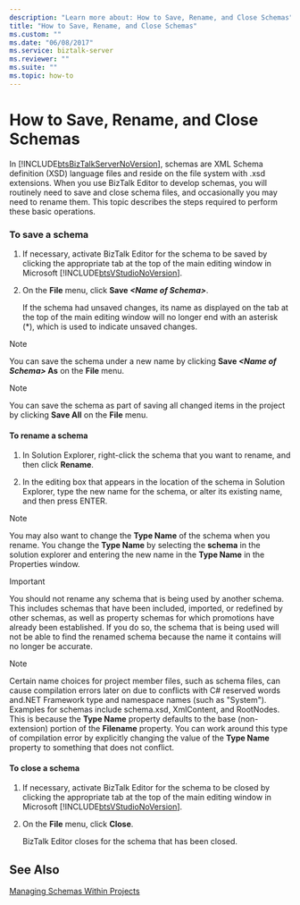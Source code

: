 ```yaml
---
description: "Learn more about: How to Save, Rename, and Close Schemas"
title: "How to Save, Rename, and Close Schemas"
ms.custom: ""
ms.date: "06/08/2017"
ms.service: biztalk-server
ms.reviewer: ""
ms.suite: ""
ms.topic: how-to
---
```

# How to Save, Rename, and Close Schemas
In [!INCLUDE[btsBizTalkServerNoVersion](../includes/btsbiztalkservernoversion-md.md)], schemas are XML Schema definition (XSD) language files and reside on the file system with .xsd extensions. When you use BizTalk Editor to develop schemas, you will routinely need to save and close schema files, and occasionally you may need to rename them. This topic describes the steps required to perform these basic operations.  
  
### To save a schema  
  
1. If necessary, activate BizTalk Editor for the schema to be saved by clicking the appropriate tab at the top of the main editing window in Microsoft [!INCLUDE[btsVStudioNoVersion](../includes/btsvstudionoversion-md.md)].  
  
2. On the **File** menu, click **Save _\<Name of Schema\>_**.  
  
    If the schema had unsaved changes, its name as displayed on the tab at the top of the main editing window will no longer end with an asterisk (*), which is used to indicate unsaved changes.  
  
> [!NOTE]
>  You can save the schema under a new name by clicking **Save *\<Name of Schema\>* As** on the **File** menu.  
  
> [!NOTE]
>  You can save the schema as part of saving all changed items in the project by clicking **Save All** on the **File** menu.  
  
#### To rename a schema  
  
1.  In Solution Explorer, right-click the schema that you want to rename, and then click **Rename**.  
  
2.  In the editing box that appears in the location of the schema in Solution Explorer, type the new name for the schema, or alter its existing name, and then press ENTER.  
  
> [!NOTE]
>  You may also want to change the **Type Name** of the schema when you rename. You change the **Type Name** by selecting the **schema** in the solution explorer and entering the new name in the **Type Name** in the Properties window.  
  
> [!IMPORTANT]
>  You should not rename any schema that is being used by another schema. This includes schemas that have been included, imported, or redefined by other schemas, as well as property schemas for which promotions have already been established. If you do so, the schema that is being used will not be able to find the renamed schema because the name it contains will no longer be accurate.  
  
> [!NOTE]
>  Certain name choices for project member files, such as schema files, can cause compilation errors later on due to conflicts with C# reserved words and.NET Framework type and namespace names (such as "System"). Examples for schemas include schema.xsd, XmlContent, and RootNodes. This is because the **Type Name** property defaults to the base (non-extension) portion of the **Filename** property. You can work around this type of compilation error by explicitly changing the value of the **Type Name** property to something that does not conflict.  
  
#### To close a schema  
  
1. If necessary, activate BizTalk Editor for the schema to be closed by clicking the appropriate tab at the top of the main editing window in Microsoft [!INCLUDE[btsVStudioNoVersion](../includes/btsvstudionoversion-md.md)].  
  
2. On the **File** menu, click **Close**.  
  
    BizTalk Editor closes for the schema that has been closed.  
  
## See Also  
 [Managing Schemas Within Projects](../core/managing-schemas-within-projects.md)
